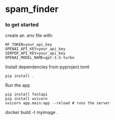 # spam_finder



### to get started



create an .env file with:

```
HF_TOKEN=your_api_key
OPENAI_API_KEY=your_api_key
SERPER_API_KEY=your_api_key
OPENAI_MODEL_NAME=gpt-3.5-turbo
```

Install dependencies from pyproject.toml
```
pip install . 
```

Run the app
```
pip install fastapi
pip install uvicorn
uvicorn app.main:app --reload # runs the server
```

 docker build -t myimage .
